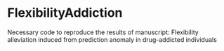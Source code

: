 # FlexibilityAddiction
Necessary code to reproduce the results of manuscript: Flexibility alleviation induced from prediction anomaly in drug-addicted individuals
